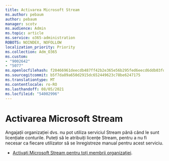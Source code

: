 ```yaml
---
title: Activarea Microsoft Stream
ms.author: pebaum
author: pebaum
manager: scotv
ms.audience: Admin
ms.topic: article
ms.service: o365-administration
ROBOTS: NOINDEX, NOFOLLOW
localization_priority: Priority
ms.collection: Adm_O365
ms.custom:
- "9002642"
- "5077"
ms.openlocfilehash: f20466961deecdb487ff42b2e365e56b295fed6eecd6ddb03fda67ab9110bc4f
ms.sourcegitcommit: b5f7da89a650d2915dc652449623c78be6247175
ms.translationtype: MT
ms.contentlocale: ro-RO
ms.lasthandoff: 08/05/2021
ms.locfileid: "54002996"
---
```

# <a name="enable-microsoft-stream"></a>Activarea Microsoft Stream

Angajații organizației dvs. nu pot utiliza serviciul Stream până când le sunt licențiate conturile. Puteți să le atribuiți licențe Stream, pentru a nu fi necesar ca fiecare utilizator să se înregistreze manual pentru acest serviciu.

- [Activați Microsoft Stream pentru toți membrii organizației](https://docs.microsoft.com/stream/assign-user-licenses).
